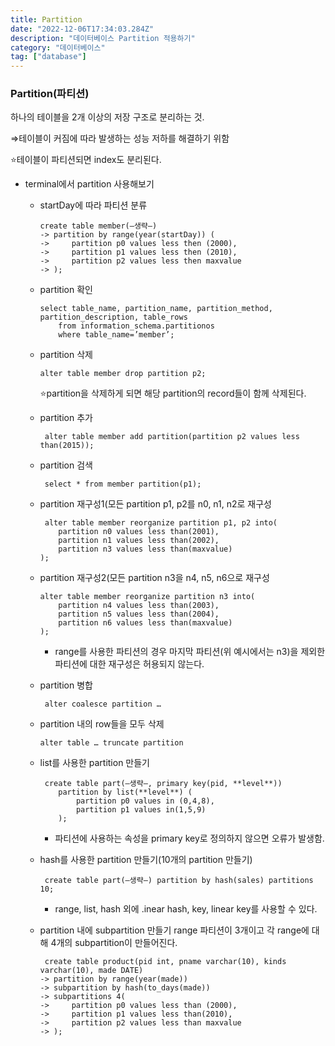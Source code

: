 ```yaml
---
title: Partition
date: "2022-12-06T17:34:03.284Z"
description: "데이터베이스 Partition 적용하기"
category: "데이터베이스"
tag: ["database"]
---
```


### Partition(파티션)

하나의 테이블을 2개 이상의 저장 구조로 분리하는 것.

⇒테이블이 커짐에 따라 발생하는 성능 저하를 해결하기 위함

⭐테이블이 파티션되면 index도 분리된다.

- terminal에서 partition 사용해보기

  - startDay에 따라 파티션 분류

    ```
    create table member(—생략—)
    -> partition by range(year(startDay)) (
    ->     partition p0 values less then (2000),
    ->     partition p1 values less then (2010),
    ->     partition p2 values less then maxvalue
    -> );
    ```

  - partition 확인

    ```
    select table_name, partition_name, partition_method, partition_description, table_rows
        from information_schema.partitionos
        where table_name=’member’;
    ```

  - partition 삭제

    ```
    alter table member drop partition p2;
    ```

    ⭐partition을 삭제하게 되면 해당 partition의 record들이 함께 삭제된다.

  - partition 추가

    ```
     alter table member add partition(partition p2 values less than(2015));
    ```

  - partition 검색

    ```
     select * from member partition(p1);
    ```

  - partition 재구성1(모든 partition p1, p2를 n0, n1, n2로 재구성

    ```
     alter table member reorganize partition p1, p2 into(
        partition n0 values less than(2001),
        partition n1 values less than(2002),
        partition n3 values less than(maxvalue)
    );
    ```

  - partition 재구성2(모든 partition n3을 n4, n5, n6으로 재구성

    ```
    alter table member reorganize partition n3 into(
        partition n4 values less than(2003),
        partition n5 values less than(2004),
        partition n6 values less than(maxvalue)
    );
    ```

    - range를 사용한 파티션의 경우 마지막 파티션(위 예시에서는 n3)을 제외한 파티션에 대한 재구성은 허용되지 않는다.

  - partition 병합

    ```
     alter coalesce partition …
    ```

  - partition 내의 row들을 모두 삭제

    ```
    alter table … truncate partition
    ```

  - list를 사용한 partition 만들기

    ```
     create table part(—생략—, primary key(pid, **level**))
        partition by list(**level**) (
            partition p0 values in (0,4,8),
            partition p1 values in(1,5,9)
        );
    ```

    - 파티션에 사용하는 속성을 primary key로 정의하지 않으면 오류가 발생함.

  - hash를 사용한 partition 만들기(10개의 partition 만들기)

    ```
     create table part(—생략—) partition by hash(sales) partitions 10;
    ```

    - range, list, hash 외에 .inear hash, key, linear key를 사용할 수 있다.

  - partition 내에 subpartition 만들기
    range 파티션이 3개이고 각 range에 대해 4개의 subpartition이 만들어진다.
    ```
     create table product(pid int, pname varchar(10), kinds varchar(10), made DATE)
    -> partition by range(year(made))
    -> subpartition by hash(to_days(made))
    -> subpartitions 4(
    ->     partition p0 values less than (2000),
    ->     partition p1 values less than(2010),
    ->     partition p2 values less than maxvalue
    -> );
    ```
